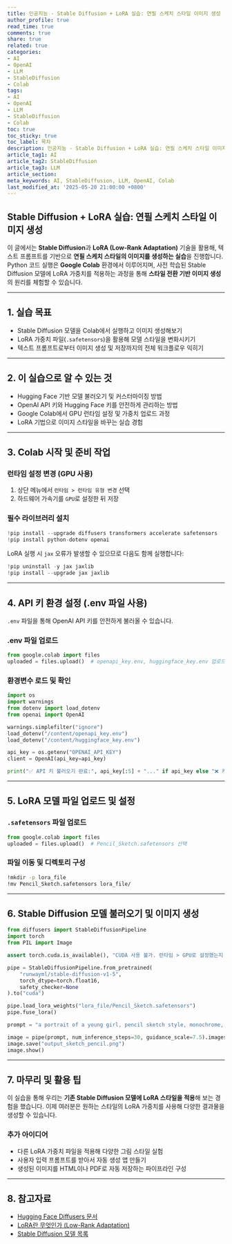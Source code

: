 ```yaml
---
title: 인공지능 - Stable Diffusion + LoRA 실습: 연필 스케치 스타일 이미지 생성
author_profile: true
read_time: true
comments: true
share: true
related: true
categories:
- AI
- OpenAI
- LLM
- StableDiffusion
- Colab
tags:
- AI
- OpenAI
- LLM
- StableDiffusion
- Colab
toc: true
toc_sticky: true
toc_label: 목차
description: 인공지능 - Stable Diffusion + LoRA 실습: 연필 스케치 스타일 이미지 생성
article_tag1: AI
article_tag2: StableDiffusion
article_tag3: LLM
article_section: 
meta_keywords: AI, StableDiffusion, LLM, OpenAI, Colab
last_modified_at: '2025-05-20 21:00:00 +0800'
---
```



## Stable Diffusion + LoRA 실습: 연필 스케치 스타일 이미지 생성

이 글에서는 **Stable Diffusion**과 **LoRA (Low-Rank Adaptation)** 기술을 활용해, 텍스트 프롬프트를 기반으로 **연필 스케치 스타일의 이미지를 생성하는 실습**을 진행합니다.
Python 코드 실행은 **Google Colab** 환경에서 이루어지며, 사전 학습된 Stable Diffusion 모델에 LoRA 가중치를 적용하는 과정을 통해 **스타일 전환 기반 이미지 생성**의 원리를 체험할 수 있습니다.

---

## 1. 실습 목표

* Stable Diffusion 모델을 Colab에서 실행하고 이미지 생성해보기
* LoRA 가중치 파일(`.safetensors`)을 활용해 모델 스타일을 변화시키기
* 텍스트 프롬프트로부터 이미지 생성 및 저장까지의 전체 워크플로우 익히기

---

## 2. 이 실습으로 알 수 있는 것

* Hugging Face 기반 모델 불러오기 및 커스터마이징 방법
* OpenAI API 키와 Hugging Face 키를 안전하게 관리하는 방법
* Google Colab에서 GPU 런타임 설정 및 가중치 업로드 과정
* LoRA 기법으로 이미지 스타일을 바꾸는 실습 경험

---

## 3. Colab 시작 및 준비 작업

### 런타임 설정 변경 (GPU 사용)

1. 상단 메뉴에서 `런타임 > 런타임 유형 변경` 선택
2. 하드웨어 가속기를 `GPU`로 설정한 뒤 저장

### 필수 라이브러리 설치

```python
!pip install --upgrade diffusers transformers accelerate safetensors
!pip install python-dotenv openai
```

LoRA 실행 시 `jax` 오류가 발생할 수 있으므로 다음도 함께 실행합니다:

```python
!pip uninstall -y jax jaxlib
!pip install --upgrade jax jaxlib
```

---

## 4. API 키 환경 설정 (.env 파일 사용)

`.env` 파일을 통해 OpenAI API 키를 안전하게 불러올 수 있습니다.

### .env 파일 업로드

```python
from google.colab import files
uploaded = files.upload()  # openapi_key.env, huggingface_key.env 업로드
```

### 환경변수 로드 및 확인

```python
import os
import warnings
from dotenv import load_dotenv
from openai import OpenAI

warnings.simplefilter("ignore")
load_dotenv("/content/openapi_key.env")
load_dotenv("/content/huggingface_key.env")

api_key = os.getenv("OPENAI_API_KEY")
client = OpenAI(api_key=api_key)

print("✅ API 키 불러오기 완료:", api_key[:5] + "..." if api_key else "❌ 키 없음")
```

---

## 5. LoRA 모델 파일 업로드 및 설정

### `.safetensors` 파일 업로드

```python
from google.colab import files
uploaded = files.upload()  # Pencil_Sketch.safetensors 선택
```

### 파일 이동 및 디렉토리 구성

```bash
!mkdir -p lora_file
!mv Pencil_Sketch.safetensors lora_file/
```

---

## 6. Stable Diffusion 모델 불러오기 및 이미지 생성

```python
from diffusers import StableDiffusionPipeline
import torch
from PIL import Image

assert torch.cuda.is_available(), "CUDA 사용 불가. 런타임 > GPU로 설정했는지 확인"

pipe = StableDiffusionPipeline.from_pretrained(
    "runwayml/stable-diffusion-v1-5",
    torch_dtype=torch.float16,
    safety_checker=None
).to("cuda")

pipe.load_lora_weights("lora_file/Pencil_Sketch.safetensors")
pipe.fuse_lora()

prompt = "a portrait of a young girl, pencil sketch style, monochrome, highly detailed"

image = pipe(prompt, num_inference_steps=30, guidance_scale=7.5).images[0]
image.save("output_sketch_pencil.png")
image.show()
```

---

## 7. 마무리 및 활용 팁

이 실습을 통해 우리는 **기존 Stable Diffusion 모델에 LoRA 스타일을 적용**해 보는 경험을 했습니다.
이제 여러분은 원하는 스타일의 LoRA 가중치를 사용해 다양한 결과물을 생성할 수 있습니다.

### 추가 아이디어

* 다른 LoRA 가중치 파일을 적용해 다양한 그림 스타일 실험
* 사용자 입력 프롬프트를 받아서 자동 생성 앱 만들기
* 생성된 이미지를 HTML이나 PDF로 자동 저장하는 파이프라인 구성

---

## 8. 참고자료

* [Hugging Face Diffusers 문서](https://huggingface.co/docs/diffusers/index)
* [LoRA란 무엇인가 (Low-Rank Adaptation)](https://arxiv.org/abs/2106.09685)
* [Stable Diffusion 모델 목록](https://huggingface.co/models?library=diffusers&sort=downloads)
